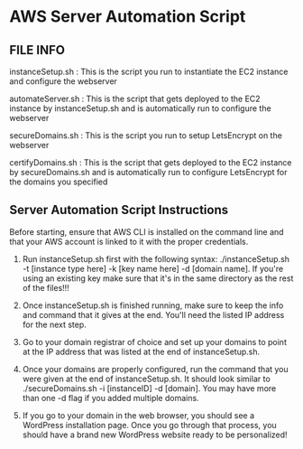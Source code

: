 # AWS Server Automation Script

## FILE INFO
instanceSetup.sh : This is the script you run to instantiate the EC2 instance and configure the webserver

automateServer.sh : This is the script that gets deployed to the EC2 instance by instanceSetup.sh and is automatically run to configure the webserver

secureDomains.sh : This is the script you run to setup LetsEncrypt on the webserver

certifyDomains.sh : This is the script that gets deployed to the EC2 instance by secureDomains.sh and is automatically run to configure LetsEncrypt for the domains you specified


## Server Automation Script Instructions
Before starting, ensure that AWS CLI is installed on the command line and that your AWS account is linked to it with the proper credentials.
1) Run instanceSetup.sh first with the following syntax: ./instanceSetup.sh -t [instance type here] -k [key name here] -d [domain name]. If you're using an existing key make sure that it's in the same directory as the rest of the files!!!

2) Once instanceSetup.sh is finished running, make sure to keep the info and command that it gives at the end.  You'll need the listed IP address for the next step.

3) Go to your domain registrar of choice and set up your domains to point at the IP address that was listed at the end of instanceSetup.sh.

4) Once your domains are properly configured, run the command that you were given at the end of instanceSetup.sh. It should look similar to ./secureDomains.sh -i [instanceID] -d [domain]. You may have more than one -d flag if you added multiple domains. 

5) If you go to your domain in the web browser, you should see a WordPress installation page. Once you go through that process, you should have a brand new WordPress website ready to be personalized!
